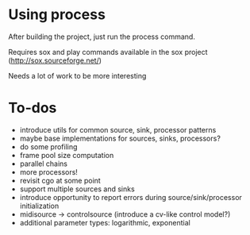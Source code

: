 # Using process

After building the project, just run the process command.

Requires sox and play commands available in the sox project (http://sox.sourceforge.net/)

Needs a lot of work to be more interesting

# To-dos

- introduce utils for common source, sink, processor patterns
- maybe base implementations for sources, sinks, processors?
- do some profiling
- frame pool size computation
- parallel chains
- more processors!
- revisit cgo at some point
- support multiple sources and sinks
- introduce opportunity to report errors during source/sink/processor initialization
- midisource -> controlsource (introduce a cv-like control model?)
- additional parameter types: logarithmic, exponential